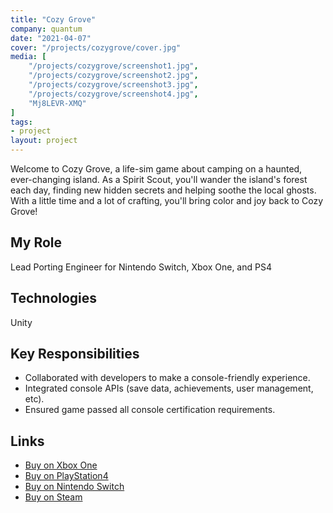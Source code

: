```yaml
---
title: "Cozy Grove"
company: quantum
date: "2021-04-07"
cover: "/projects/cozygrove/cover.jpg"
media: [
    "/projects/cozygrove/screenshot1.jpg",
    "/projects/cozygrove/screenshot2.jpg",
    "/projects/cozygrove/screenshot3.jpg",
    "/projects/cozygrove/screenshot4.jpg",
    "Mj8LEVR-XMQ"
]
tags:
- project
layout: project
---
```


Welcome to Cozy Grove, a life-sim game about camping on a haunted, ever-changing island. As a Spirit Scout, you'll wander the island's forest each day, finding new hidden secrets and helping soothe the local ghosts. With a little time and a lot of crafting, you'll bring color and joy back to Cozy Grove!

## My Role
Lead Porting Engineer for Nintendo Switch, Xbox One, and PS4

## Technologies
Unity

## Key Responsibilities
* Collaborated with developers to make a console-friendly experience.
* Integrated console APIs (save data, achievements, user management, etc).
* Ensured game passed all console certification requirements.

## Links
* [Buy on Xbox One](https://www.microsoft.com/en-us/p/cozy-grove/9pjcc91cz3wn)
* [Buy on PlayStation4](https://store.playstation.com/en-us/concept/10002088)
* [Buy on Nintendo Switch](https://www.nintendo.com/games/detail/cozy-grove-switch/)
* [Buy on Steam](https://store.steampowered.com/app/1458100/Cozy_Grove)